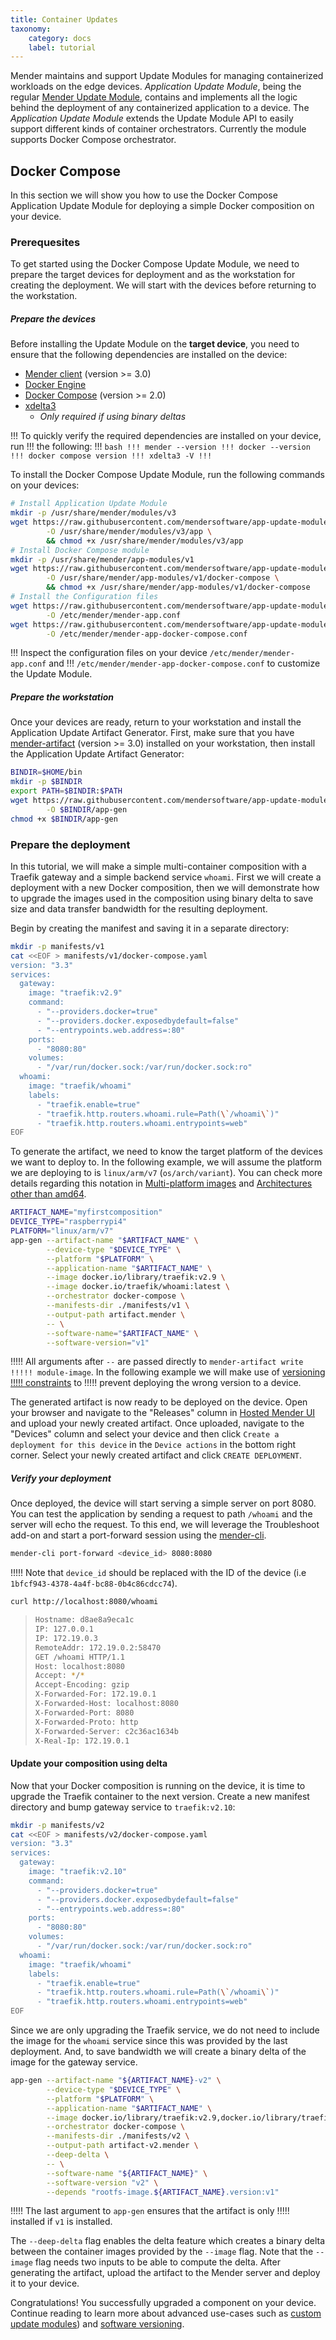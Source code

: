 ```yaml
---
title: Container Updates
taxonomy:
    category: docs
    label: tutorial
---
```


Mender maintains and support Update Modules for managing containerized workloads
on the edge devices. *Application Update Module*, being the regular [Mender Update Module](../08.Create-a-custom-Update-Module),
contains and implements all the logic behind the deployment of any containerized
application to a device. The *Application Update Module* extends the Update Module API
to easily support different kinds of container orchestrators. Currently the module
supports Docker Compose orchestrator.

<!-- Definition from App Update Module from https://gitlab.com/Northern.tech/Mender/app-update-module/-/blob/master/docs/README-submodule-api.md#applications-updates -->

## Docker Compose

In this section we will show you how to use the Docker Compose Application
Update Module for deploying a simple Docker composition on your device.

### Prerequesites

To get started using the Docker Compose Update Module, we need to prepare the
target devices for deployment and as the workstation for creating the
deployment. We will start with the devices before returning to the workstation.

##### Prepare the devices
Before installing the Update Module on the **target device**, you need to ensure that the following
dependencies are installed on the device:
 * [Mender client](../../03.Client-installation/02.Install-with-Debian-package) (version >= 3.0)
 * [Docker Engine](https://docs.docker.com/engine/install/?target=_blank)
 * [Docker Compose](https://docs.docker.com/compose/install/?target=_blank) (version >= 2.0)
 * [xdelta3](https://github.com/jmacd/xdelta)
   * *Only required if using binary deltas*

!!! To quickly verify the required dependencies are installed on your device, run
!!! the following:
!!! ```bash
!!! mender --version
!!! docker --version
!!! docker compose version
!!! xdelta3 -V
!!! ```

To install the Docker Compose Update Module, run the following commands on your
devices:
<!--AUTOVERSION: "app-update-module/%/"/ignore-->
```bash
# Install Application Update Module
mkdir -p /usr/share/mender/modules/v3
wget https://raw.githubusercontent.com/mendersoftware/app-update-module/master/src/app \
        -O /usr/share/mender/modules/v3/app \
        && chmod +x /usr/share/mender/modules/v3/app
# Install Docker Compose module
mkdir -p /usr/share/mender/app-modules/v1
wget https://raw.githubusercontent.com/mendersoftware/app-update-module/master/src/app-modules/docker-compose \
        -O /usr/share/mender/app-modules/v1/docker-compose \
        && chmod +x /usr/share/mender/app-modules/v1/docker-compose
# Install the Configuration files
wget https://raw.githubusercontent.com/mendersoftware/app-update-module/master/conf/mender-app.conf \
        -O /etc/mender/mender-app.conf
wget https://raw.githubusercontent.com/mendersoftware/app-update-module/master/conf/mender-app-docker-compose.conf \
        -O /etc/mender/mender-app-docker-compose.conf
```

!!! Inspect the configuration files on your device `/etc/mender/mender-app.conf` and
!!! `/etc/mender/mender-app-docker-compose.conf` to customize the Update Module.

##### Prepare the workstation
Once your devices are ready, return to your workstation and install the
Application Update Artifact Generator. First, make sure that you have
[mender-artifact](../../10.Downloads#mender-artifact) (version >= 3.0) installed
on your workstation, then install the Application Update Artifact Generator:
<!--AUTOVERSION: "app-update-module/%/"/ignore-->
```bash
BINDIR=$HOME/bin
mkdir -p $BINDIR
export PATH=$BINDIR:$PATH
wget https://raw.githubusercontent.com/mendersoftware/app-update-module/master/gen/app-gen \
        -O $BINDIR/app-gen
chmod +x $BINDIR/app-gen
```

### Prepare the deployment

In this tutorial, we will make a simple multi-container composition with a
Traefik gateway and a simple backend service `whoami`. First we will create a
deployment with a new Docker composition, then we will demonstrate how to
upgrade the images used in the composition using binary delta to save size and
data transfer bandwidth for the resulting deployment.

Begin by creating the manifest and saving it in a separate directory:
```bash
mkdir -p manifests/v1
cat <<EOF > manifests/v1/docker-compose.yaml
version: "3.3"
services:
  gateway:
    image: "traefik:v2.9"
    command:
      - "--providers.docker=true"
      - "--providers.docker.exposedbydefault=false"
      - "--entrypoints.web.address=:80"
    ports:
      - "8080:80"
    volumes:
      - "/var/run/docker.sock:/var/run/docker.sock:ro"
  whoami:
    image: "traefik/whoami"
    labels:
      - "traefik.enable=true"
      - "traefik.http.routers.whoami.rule=Path(\`/whoami\`)"
      - "traefik.http.routers.whoami.entrypoints=web"
EOF
```

To generate the artifact, we need to know the target platform of the devices we
want to deploy to. In the following example, we will assume the platform we are
deploying to is `linux/arm/v7` (`os/arch/variant`). You can check more details regarding
this notation in [Multi-platform images](https://docs.docker.com/build/building/multi-platform/) and [Architectures other than amd64](https://github.com/docker-library/official-images#architectures-other-than-amd64).
```bash
ARTIFACT_NAME="myfirstcomposition"
DEVICE_TYPE="raspberrypi4"
PLATFORM="linux/arm/v7"
app-gen --artifact-name "$ARTIFACT_NAME" \
        --device-type "$DEVICE_TYPE" \
        --platform "$PLATFORM" \
        --application-name "$ARTIFACT_NAME" \
        --image docker.io/library/traefik:v2.9 \
        --image docker.io/traefik/whoami:latest \
        --orchestrator docker-compose \
        --manifests-dir ./manifests/v1 \
        --output-path artifact.mender \
        -- \
        --software-name="$ARTIFACT_NAME" \
        --software-version="v1"
```

!!!!! All arguments after `--` are passed directly to `mender-artifact write
!!!!! module-image`. In the following example we will make use of [versioning
!!!!! constraints](../09.Software-versioning#application-updates-update-modules) to
!!!!! prevent deploying the wrong version to a device.

The generated artifact is now ready to be deployed on the device. Open your
browser and navigate to the "Releases" column in [Hosted Mender
UI](https://hosted.mender.io/ui/releases) and upload your newly created
artifact. Once uploaded, navigate to the "Devices" column and select your device
and then click `Create a deployment for this device` in the `Device actions` in
the bottom right corner. Select your newly created artifact and click `CREATE
DEPLOYMENT`.

##### Verify your deployment

Once deployed, the device will start serving a simple server on port 8080. You
can test the application by sending a request to path `/whoami` and the server
will echo the request.
To this end, we will leverage the Troubleshoot add-on and start a port-forward
session using the [mender-cli](../../10.Downloads#mender-cli).
```bash
mender-cli port-forward <device_id> 8080:8080
```
!!!!! Note that `device_id` should be replaced with the ID of the device (i.e `1bfcf943-4378-4a4f-bc88-0b4c86cdcc74`).

```bash
curl http://localhost:8080/whoami
```
> ```bash
> Hostname: d8ae8a9eca1c
> IP: 127.0.0.1
> IP: 172.19.0.3
> RemoteAddr: 172.19.0.2:58470
> GET /whoami HTTP/1.1
> Host: localhost:8080
> Accept: */*
> Accept-Encoding: gzip
> X-Forwarded-For: 172.19.0.1
> X-Forwarded-Host: localhost:8080
> X-Forwarded-Port: 8080
> X-Forwarded-Proto: http
> X-Forwarded-Server: c2c36ac1634b
> X-Real-Ip: 172.19.0.1
> ```


#### Update your composition using delta

Now that your Docker composition is running on the device, it is time to upgrade
the Traefik container to the next version. Create a new manifest directory and
bump gateway service to `traefik:v2.10`:
```bash
mkdir -p manifests/v2
cat <<EOF > manifests/v2/docker-compose.yaml
version: "3.3"
services:
  gateway:
    image: "traefik:v2.10"
    command:
      - "--providers.docker=true"
      - "--providers.docker.exposedbydefault=false"
      - "--entrypoints.web.address=:80"
    ports:
      - "8080:80"
    volumes:
      - "/var/run/docker.sock:/var/run/docker.sock:ro"
  whoami:
    image: "traefik/whoami"
    labels:
      - "traefik.enable=true"
      - "traefik.http.routers.whoami.rule=Path(\`/whoami\`)"
      - "traefik.http.routers.whoami.entrypoints=web"
EOF
```

Since we are only upgrading the Traefik service, we do not need to include the
image for the `whoami` service since this was provided by the last deployment.
And, to save bandwidth we will create a binary delta of the image for the
gateway service.

```bash
app-gen --artifact-name "${ARTIFACT_NAME}-v2" \
        --device-type "$DEVICE_TYPE" \
        --platform "$PLATFORM" \
        --application-name "$ARTIFACT_NAME" \
        --image docker.io/library/traefik:v2.9,docker.io/library/traefik:v2.10 \
        --orchestrator docker-compose \
        --manifests-dir ./manifests/v2 \
        --output-path artifact-v2.mender \
        --deep-delta \
        -- \
        --software-name "${ARTIFACT_NAME}" \
        --software-version "v2" \
        --depends "rootfs-image.${ARTIFACT_NAME}.version:v1"
```

!!!!! The last argument to `app-gen` ensures that the artifact is only
!!!!! installed if `v1` is installed.

The `--deep-delta` flag enables the delta feature which creates a binary delta
between the container images provided by the `--image` flag. Note that the
`--image` flag needs two inputs to be able to compute the delta. After
generating the artifact, upload the artifact to the Mender server and deploy it
to your device.

Congratulations! You successfully upgraded a component on your device. Continue
reading to learn more about advanced use-cases such as [custom update
modules](../08.Create-a-custom-Update-Module)) and [software
versioning](../09.Software-versioning).

